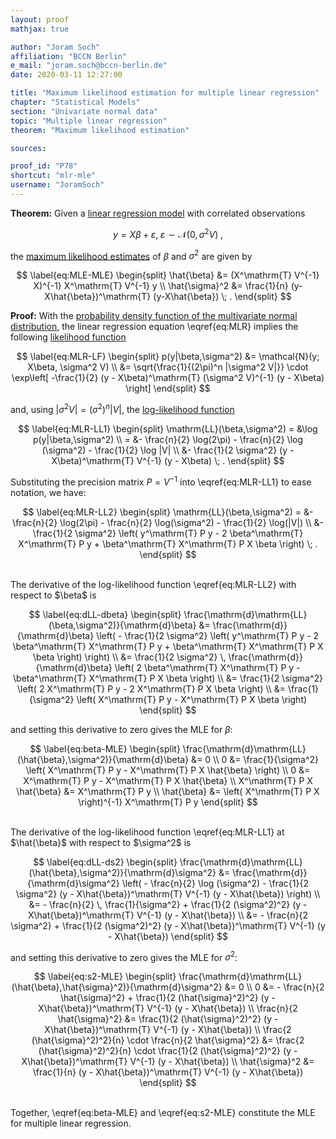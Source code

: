 ```yaml
---
layout: proof
mathjax: true

author: "Joram Soch"
affiliation: "BCCN Berlin"
e_mail: "joram.soch@bccn-berlin.de"
date: 2020-03-11 12:27:00

title: "Maximum likelihood estimation for multiple linear regression"
chapter: "Statistical Models"
section: "Univariate normal data"
topic: "Multiple linear regression"
theorem: "Maximum likelihood estimation"

sources:

proof_id: "P78"
shortcut: "mlr-mle"
username: "JoramSoch"
---
```



**Theorem:** Given a [linear regression model](/D/mlr) with correlated observations

$$ \label{eq:MLR}
y = X\beta + \varepsilon, \; \varepsilon \sim \mathcal{N}(0, \sigma^2 V) \; ,
$$

the [maximum likelihood estimates](/D/mle) of $\beta$ and $\sigma^2$ are given  by

$$ \label{eq:MLE-MLE}
\begin{split}
\hat{\beta} &= (X^\mathrm{T} V^{-1} X)^{-1} X^\mathrm{T} V^{-1} y \\
\hat{\sigma}^2 &= \frac{1}{n} (y-X\hat{\beta})^\mathrm{T} (y-X\hat{\beta}) \; .
\end{split}
$$


**Proof:** With the [probability density function of the multivariate normal distribution](/P/mvn-pdf), the linear regression equation \eqref{eq:MLR} implies the following [likelihood function](/D/lf)

$$ \label{eq:MLR-LF}
\begin{split}
p(y|\beta,\sigma^2) &= \mathcal{N}(y; X\beta, \sigma^2 V) \\
&= \sqrt{\frac{1}{(2\pi)^n |\sigma^2 V|}} \cdot \exp\left[ -\frac{1}{2} (y - X\beta)^\mathrm{T} (\sigma^2 V)^{-1} (y - X\beta) \right]
\end{split}
$$

and, using $\lvert \sigma^2 V \rvert = (\sigma^2)^n \lvert V \rvert$, the [log-likelihood function](/D/llf)

$$ \label{eq:MLR-LL1}
\begin{split}
\mathrm{LL}(\beta,\sigma^2) = &\log p(y|\beta,\sigma^2) \\
= &- \frac{n}{2} \log(2\pi) - \frac{n}{2} \log (\sigma^2) - \frac{1}{2} \log |V| \\
&- \frac{1}{2 \sigma^2} (y - X\beta)^\mathrm{T} V^{-1} (y - X\beta) \; .
\end{split}
$$

Substituting the precision matrix $P = V^{-1}$ into \eqref{eq:MLR-LL1} to ease notation, we have:

$$ \label{eq:MLR-LL2}
\begin{split}
\mathrm{LL}(\beta,\sigma^2) = &- \frac{n}{2} \log(2\pi) - \frac{n}{2} \log(\sigma^2) - \frac{1}{2} \log(|V|) \\
&- \frac{1}{2 \sigma^2} \left( y^\mathrm{T} P y - 2 \beta^\mathrm{T} X^\mathrm{T} P y + \beta^\mathrm{T} X^\mathrm{T} P X \beta \right) \; .
\end{split}
$$

<br>
The derivative of the log-likelihood function \eqref{eq:MLR-LL2} with respect to $\beta$ is

$$ \label{eq:dLL-dbeta}
\begin{split}
\frac{\mathrm{d}\mathrm{LL}(\beta,\sigma^2)}{\mathrm{d}\beta} &= \frac{\mathrm{d}}{\mathrm{d}\beta} \left( - \frac{1}{2 \sigma^2} \left( y^\mathrm{T} P y - 2 \beta^\mathrm{T} X^\mathrm{T} P y + \beta^\mathrm{T} X^\mathrm{T} P X \beta \right) \right) \\
&= \frac{1}{2 \sigma^2} \, \frac{\mathrm{d}}{\mathrm{d}\beta} \left( 2 \beta^\mathrm{T} X^\mathrm{T} P y - \beta^\mathrm{T} X^\mathrm{T} P X \beta \right) \\
&= \frac{1}{2 \sigma^2} \left( 2 X^\mathrm{T} P y - 2 X^\mathrm{T} P X \beta \right) \\
&= \frac{1}{\sigma^2} \left( X^\mathrm{T} P y - X^\mathrm{T} P X \beta \right)
\end{split}
$$

and setting this derivative to zero gives the MLE for $\beta$:

$$ \label{eq:beta-MLE}
\begin{split}
\frac{\mathrm{d}\mathrm{LL}(\hat{\beta},\sigma^2)}{\mathrm{d}\beta} &= 0 \\
0 &= \frac{1}{\sigma^2} \left( X^\mathrm{T} P y - X^\mathrm{T} P X \hat{\beta} \right) \\
0 &= X^\mathrm{T} P y - X^\mathrm{T} P X \hat{\beta} \\
X^\mathrm{T} P X \hat{\beta} &= X^\mathrm{T} P y \\
\hat{\beta} &= \left( X^\mathrm{T} P X \right)^{-1} X^\mathrm{T} P y
\end{split}
$$

<br>
The derivative of the log-likelihood function \eqref{eq:MLR-LL1} at $\hat{\beta}$ with respect to $\sigma^2$ is

$$ \label{eq:dLL-ds2}
\begin{split}
\frac{\mathrm{d}\mathrm{LL}(\hat{\beta},\sigma^2)}{\mathrm{d}\sigma^2} &= \frac{\mathrm{d}}{\mathrm{d}\sigma^2} \left( - \frac{n}{2} \log (\sigma^2) - \frac{1}{2 \sigma^2} (y - X\hat{\beta})^\mathrm{T} V^{-1} (y - X\hat{\beta}) \right) \\
&= - \frac{n}{2} \, \frac{1}{\sigma^2} + \frac{1}{2 (\sigma^2)^2} (y - X\hat{\beta})^\mathrm{T} V^{-1} (y - X\hat{\beta}) \\
&= - \frac{n}{2 \sigma^2} + \frac{1}{2 (\sigma^2)^2} (y - X\hat{\beta})^\mathrm{T} V^{-1} (y - X\hat{\beta})
\end{split}
$$

and setting this derivative to zero gives the MLE for $\sigma^2$:

$$ \label{eq:s2-MLE}
\begin{split}
\frac{\mathrm{d}\mathrm{LL}(\hat{\beta},\hat{\sigma}^2)}{\mathrm{d}\sigma^2} &= 0 \\
0 &= - \frac{n}{2 \hat{\sigma}^2} + \frac{1}{2 (\hat{\sigma}^2)^2} (y - X\hat{\beta})^\mathrm{T} V^{-1} (y - X\hat{\beta}) \\
\frac{n}{2 \hat{\sigma}^2} &= \frac{1}{2 (\hat{\sigma}^2)^2} (y - X\hat{\beta})^\mathrm{T} V^{-1} (y - X\hat{\beta}) \\
\frac{2 (\hat{\sigma}^2)^2}{n} \cdot \frac{n}{2 \hat{\sigma}^2} &= \frac{2 (\hat{\sigma}^2)^2}{n} \cdot \frac{1}{2 (\hat{\sigma}^2)^2} (y - X\hat{\beta})^\mathrm{T} V^{-1} (y - X\hat{\beta}) \\
\hat{\sigma}^2 &= \frac{1}{n} (y - X\hat{\beta})^\mathrm{T} V^{-1} (y - X\hat{\beta})
\end{split}
$$

<br>
Together, \eqref{eq:beta-MLE} and \eqref{eq:s2-MLE} constitute the MLE for multiple linear regression.
